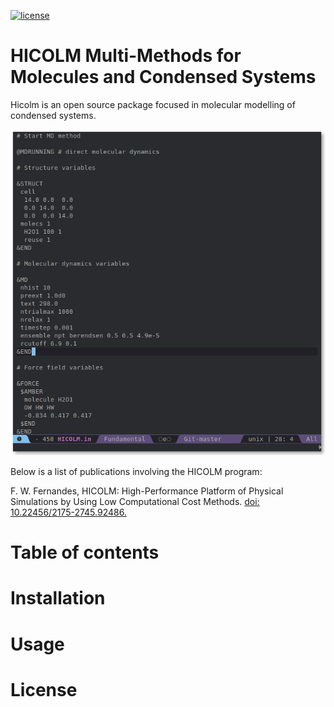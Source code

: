 [![license](https://img.shields.io/github/license/desktop/desktop.svg?style=flat-square)](https://github.com/desktop/desktop/blob/development/LICENSE)

# HICOLM Multi-Methods for Molecules and Condensed Systems

Hicolm is an open source package focused in molecular modelling of condensed systems.

![xxx](DOCS/pictures/input_file.png)

Below is a list of publications involving the HICOLM program:
<p>F. W. Fernandes, HICOLM: High-Performance Platform of Physical Simulations by Using Low Computational Cost Methods. <a href="https://seer.ufrgs.br/rita/article/view/RITA_VOL26_NR3_90">doi: 10.22456/2175-2745.92486.</a></p>

# Table of contents

# Installation

# Usage

# License